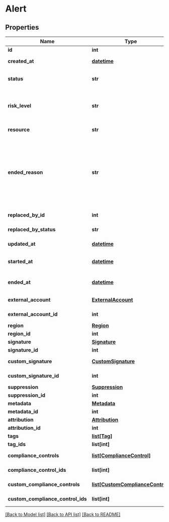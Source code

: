# Alert

## Properties
Name | Type | Description | Notes
------------ | ------------- | ------------- | -------------
**id** | **int** | Unique ID | [optional] 
**created_at** | [**datetime**](DateTime.md) | ISO 8601 timestamp when the resource was created | [optional] 
**status** | **str** | Status of the alert. Valid values are fail, warn, error, pass, info | [optional] 
**risk_level** | **str** | The risk-level of the problem identified by the signature or custom signature. Valid values are low, medium, high | [optional] 
**resource** | **str** | Resource identifier in Amazon | [optional] 
**ended_reason** | **str** | The reason this alert ended. Valid values are from_api, new_alert, from_scan, not_present_after_scan, signature_deleted, custom_signature_deleted, suppression_created, suppression_deactivated, custom_risk_level_created, custom_risk_level_deleted | [optional] 
**replaced_by_id** | **int** | The ID of the alert that replaced this alert | [optional] 
**replaced_by_status** | **str** | The status of the alert that replaced this alert | [optional] 
**updated_at** | [**datetime**](DateTime.md) | ISO 8601 timestamp when the resource was updated | [optional] 
**started_at** | [**datetime**](DateTime.md) | ISO 8601 timestamp when the alert started being active | [optional] 
**ended_at** | [**datetime**](DateTime.md) | ISO 8601 timestamp when the alert stopped being active | [optional] 
**external_account** | [**ExternalAccount**](ExternalAccount.md) | Associated External Account | [optional] 
**external_account_id** | **int** | Associated External Account ID | [optional] 
**region** | [**Region**](Region.md) | Associated Region | [optional] 
**region_id** | **int** | Associated Region ID | [optional] 
**signature** | [**Signature**](Signature.md) | Associated Signature | [optional] 
**signature_id** | **int** | Associated Signature ID | [optional] 
**custom_signature** | [**CustomSignature**](CustomSignature.md) | Associated Custom Signature | [optional] 
**custom_signature_id** | **int** | Associated Custom Signature ID | [optional] 
**suppression** | [**Suppression**](Suppression.md) | Associated Suppression | [optional] 
**suppression_id** | **int** | Associated Suppression ID | [optional] 
**metadata** | [**Metadata**](Metadata.md) | Associated Metadata | [optional] 
**metadata_id** | **int** | Associated Metadata ID | [optional] 
**attribution** | [**Attribution**](Attribution.md) | Associated Attribution | [optional] 
**attribution_id** | **int** | Associated Attribution ID | [optional] 
**tags** | [**list[Tag]**](Tag.md) | Associated Tags | [optional] 
**tag_ids** | **list[int]** | Associated Tags IDs | [optional] 
**compliance_controls** | [**list[ComplianceControl]**](ComplianceControl.md) | Associated Compliance Controls | [optional] 
**compliance_control_ids** | **list[int]** | Associated Compliance Controls IDs | [optional] 
**custom_compliance_controls** | [**list[CustomComplianceControl]**](CustomComplianceControl.md) | Associated Custom Compliance Controls | [optional] 
**custom_compliance_control_ids** | **list[int]** | Associated Custom Compliance Controls IDs | [optional] 

[[Back to Model list]](../README.md#documentation-for-models) [[Back to API list]](../README.md#documentation-for-api-endpoints) [[Back to README]](../README.md)


